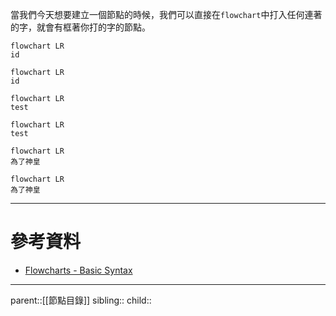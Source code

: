 當我們今天想要建立一個節點的時候，我們可以直接在`flowchart`中打入任何連著的字，就會有框著你打的字的節點。

```Mermaid
flowchart LR
id
```

```mermaid
flowchart LR
id
```

```Mermaid
flowchart LR
test
```

```mermaid
flowchart LR
test
```

```Mermaid
flowchart LR
為了神皇
```

```mermaid
flowchart LR
為了神皇
```

- - -
# 參考資料
- [Flowcharts - Basic Syntax](https://mermaid.js.org/syntax/flowchart.html)
- - -
parent::[[節點目錄]]
sibling::
child::